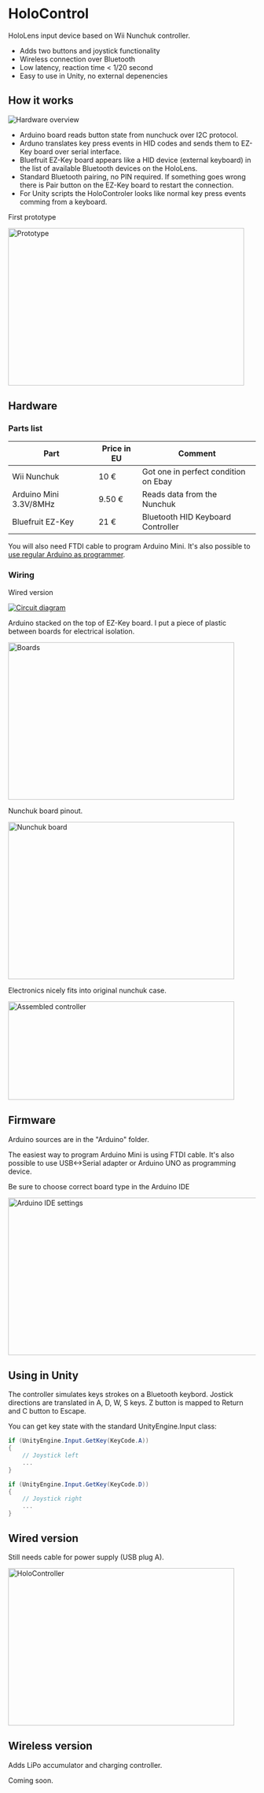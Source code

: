 # HoloControl
HoloLens input device based on Wii Nunchuk controller.
- Adds two buttons and joystick functionality
- Wireless connection over Bluetooth
- Low latency, reaction time < 1/20 second
- Easy to use in Unity, no external depenencies


## How it works

![Hardware overview](https://raw.githubusercontent.com/cazacov/HoloControl/master/img/overview.png)

- Arduino board reads button state from nunchuck over I2C protocol.
- Arduno translates key press events in HID codes and sends them to EZ-Key board over serial interface.
- Bluefruit EZ-Key board appears like a HID device (external keyboard) in the list of available Bluetooth devices on the HoloLens.
- Standard Bluetooth pairing, no PIN required. If something goes wrong there is Pair button on the EZ-Key board to restart the connection.
- For Unity scripts the HoloControler looks like normal key press events comming from a keyboard.


First prototype

[<img src="https://raw.githubusercontent.com/cazacov/HoloControl/master/img/Prototype.png" alt="Prototype" width="480" height="320"/>](https://raw.githubusercontent.com/cazacov/HoloControl/master/img/Prototype.png "Prototype")


## Hardware


### Parts list
| Part | Price in EU | Comment |
| --- | --- | --- |
| Wii Nunchuk | 10 € | Got one in perfect condition on Ebay |
| Arduino Mini 3.3V/8MHz | 9.50 € | Reads data from the Nunchuk |
| Bluefruit EZ-Key | 21 € | Bluetooth HID Keyboard Controller |

You will also need FTDI cable to program Arduino Mini. It's also possible to [use regular Arduino as programmer](https://www.arduino.cc/en/Guide/ArduinoMini).

### Wiring

Wired version

[<img src="https://raw.githubusercontent.com/cazacov/HoloControl/master/img/circuit.png" alt="Circuit diagram" />](https://raw.githubusercontent.com/cazacov/HoloControl/master/img/circuit.png "Circuit diagram")


Arduino stacked on the top of EZ-Key board. I put a piece of plastic between boards for electrical isolation.

[<img src="https://raw.githubusercontent.com/cazacov/HoloControl/master/img/sandwich.png" alt="Boards" width="460" height="320"/>](https://raw.githubusercontent.com/cazacov/HoloControl/master/img/sandwich.png "Boards")

Nunchuk board pinout.

[<img src="https://raw.githubusercontent.com/cazacov/HoloControl/master/img/nunchuck_pinout.png" alt="Nunchuk board" width="460" height="320"/>](https://raw.githubusercontent.com/cazacov/HoloControl/master/img/nunchuck_pinout.png "Nunchuk board")


Electronics nicely fits into original nunchuk case.

[<img src="https://raw.githubusercontent.com/cazacov/HoloControl/master/img/assembled.png" alt="Assembled controller" width="460" height="200"/>](https://raw.githubusercontent.com/cazacov/HoloControl/master/img/assembled.png "Assembled controller")


## Firmware

Arduino sources are in the "Arduino" folder.

The easiest way to program Arduino Mini is using FTDI cable. It's also possible to use USB<->Serial adapter or Arduino UNO as programming device.

Be sure to choose correct board type in the Arduino IDE

[<img src="https://raw.githubusercontent.com/cazacov/HoloControl/master/img/Arduino_IDE_settings.png" alt="Arduino IDE settings" width="695" height="320"/>](https://raw.githubusercontent.com/cazacov/HoloControl/master/img/Arduino_IDE_settings.png "Arduino IDE settings")


## Using in Unity

The controller simulates keys strokes on a Bluetooth keybord. Jostick directions are translated in A, D, W, S keys. Z button is mapped to Return and C button to Escape. 

You can get key state with the standard UnityEngine.Input class:

```csharp
if (UnityEngine.Input.GetKey(KeyCode.A))
{
	// Joystick left
	...
}

if (UnityEngine.Input.GetKey(KeyCode.D))
{
	// Joystick right
	...
}
```



## Wired version
Still needs cable for power supply (USB plug A).

[<img src="https://raw.githubusercontent.com/cazacov/HoloControl/master/img/wired_version.png" alt="HoloController" width="460" height="320"/>](https://raw.githubusercontent.com/cazacov/HoloControl/master/img/wired_version.png "HoloController")


## Wireless version

Adds LiPo accumulator and charging controller.

Coming soon.
